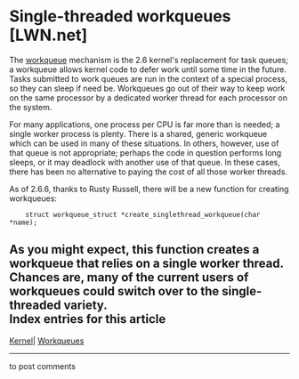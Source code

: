 # Single-threaded workqueues [LWN.net]

The [workqueue](/Articles/23634/) mechanism is the 2.6 kernel's replacement for task queues; a workqueue allows kernel code to defer work until some time in the future. Tasks submitted to work queues are run in the context of a special process, so they can sleep if need be. Workqueues go out of their way to keep work on the same processor by a dedicated worker thread for each processor on the system. 

For many applications, one process per CPU is far more than is needed; a single worker process is plenty. There is a shared, generic workqueue which can be used in many of these situations. In others, however, use of that queue is not appropriate; perhaps the code in question performs long sleeps, or it may deadlock with another use of that queue. In these cases, there has been no alternative to paying the cost of all those worker threads. 

As of 2.6.6, thanks to Rusty Russell, there will be a new function for creating workqueues: 
    
    
        struct workqueue_struct *create_singlethread_workqueue(char *name);
    

As you might expect, this function creates a workqueue that relies on a single worker thread. Chances are, many of the current users of workqueues could switch over to the single-threaded variety.  
Index entries for this article  
---  
[Kernel](/Kernel/Index)| [Workqueues](/Kernel/Index#Workqueues)  
  


* * *

to post comments 
